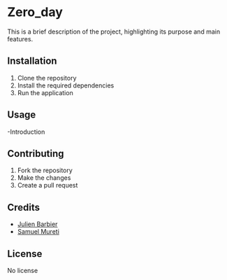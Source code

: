 # Zero_day

This is a brief description of the project, highlighting its purpose and main features.


## Installation

1. Clone the repository
2. Install the required dependencies
3. Run the application

## Usage

-Introduction

## Contributing

1. Fork the repository
2. Make the changes
3. Create a pull request

## Credits

- [Julien Barbier](link)
- [Samuel Mureti](link)

## License

No license

